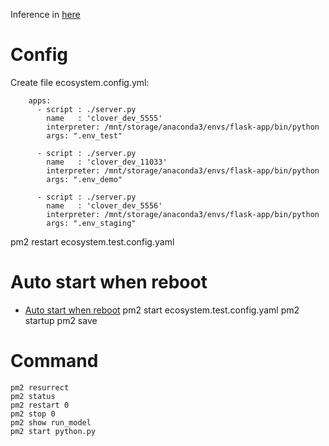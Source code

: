 Inference in [here](https://pm2.io/blog/2018/09/19/Manage-Python-Processes)
# Config
Create file ecosystem.config.yml:
```
    apps:
      - script : ./server.py
        name   : 'clover_dev_5555'
        interpreter: /mnt/storage/anaconda3/envs/flask-app/bin/python
        args: ".env_test"
    
      - script : ./server.py
        name   : 'clover_dev_11033'
        interpreter: /mnt/storage/anaconda3/envs/flask-app/bin/python
        args: ".env_demo"
    
      - script : ./server.py
        name   : 'clover_dev_5556'
        interpreter: /mnt/storage/anaconda3/envs/flask-app/bin/python
        args: ".env_staging"
```
    
pm2 restart ecosystem.test.config.yaml

# Auto start when reboot
+ [Auto start when reboot](https://stackoverflow.com/questions/60095316/does-pm2-auto-restart-application-after-reboot-by-default)
pm2 start ecosystem.test.config.yaml
pm2 startup
pm2 save 

# Command
```
pm2 resurrect
pm2 status
pm2 restart 0
pm2 stop 0
pm2 show run_model
pm2 start python.py
```
